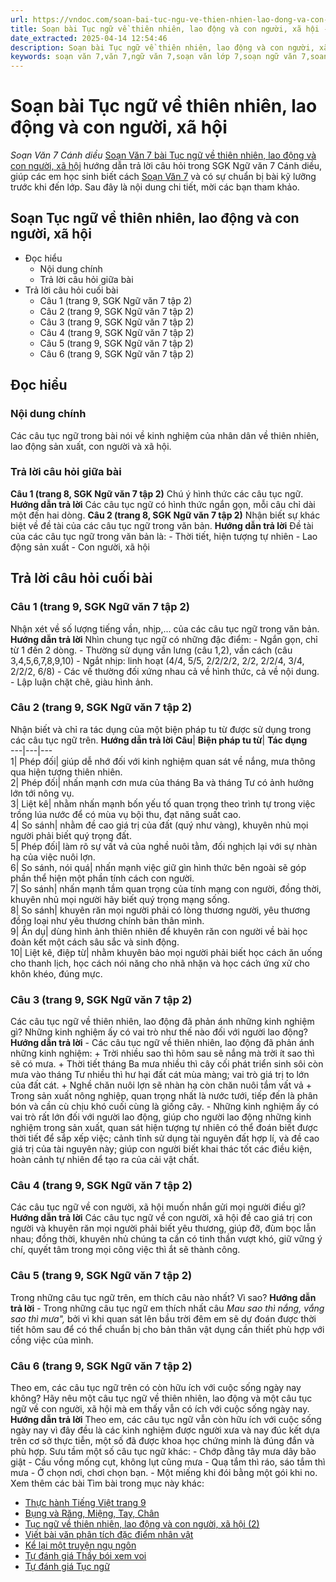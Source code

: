 ```yaml
---
url: https://vndoc.com/soan-bai-tuc-ngu-ve-thien-nhien-lao-dong-va-con-nguoi-xa-hoi-280527
title: Soạn bài Tục ngữ về thiên nhiên, lao động và con người, xã hội - Soạn Văn 7 Cánh diều - VnDoc.com
date_extracted: 2025-04-14 12:54:46
description: Soạn bài Tục ngữ về thiên nhiên, lao động và con người, xã hội Cánh diều đầy đủ các phần SGK Ngữ Văn 7 Cánh Diều tập 2, giúp các em dễ dàng chuẩn bị bài trước khi tới lớp.
keywords: soạn văn 7,văn 7,ngữ văn 7,soạn văn lớp 7,soạn ngữ văn 7,soan van 7,văn lớp 7,ngữ văn lớp 7,giải văn 7,soạn văn 7 tập 2,soạn văn lớp 7 tập 2,ngu van 7,Soạn bài Tục ngữ về thiên nhiên lao động và con người xã hội,ngữ văn lớp 7 cánh diều,soạn văn 7 cánh diều,Tục ngữ về thiên nhiên lao động và con người xã hội,ngữ văn 7 cánh diều,soạn văn 7 Tục ngữ về thiên nhiên lao động và con người xã hội,văn 7 cánh diều,soan van 7 canh dieu
---
```


# Soạn bài Tục ngữ về thiên nhiên, lao động và con người, xã hội
 _Soạn Văn 7 Cánh diều_
[Soạn Văn 7 bài Tục ngữ về thiên nhiên, lao động và con người, xã hội](<https://vndoc.com/soan-bai-tuc-ngu-ve-thien-nhien-lao-dong-va-con-nguoi-xa-hoi-280527>) hướng dẫn trả lời câu hỏi trong SGK Ngữ văn 7 Cánh diều, giúp các em học sinh biết cách [Soạn Văn 7](<https://vndoc.com/ngu-van-7-tap-1-cd>) và có sự chuẩn bị bài kỹ lưỡng trước khi đến lớp. Sau đây là nội dung chi tiết, mời các bạn tham khảo.
## Soạn Tục ngữ về thiên nhiên, lao động và con người, xã hội
  * Đọc hiểu
    * Nội dung chính
    * Trả lời câu hỏi giữa bài
  * Trả lời câu hỏi cuối bài
    * Câu 1 \(trang 9, SGK Ngữ văn 7 tập 2\)
    * Câu 2 \(trang 9, SGK Ngữ văn 7 tập 2\)
    * Câu 3 \(trang 9, SGK Ngữ văn 7 tập 2\)
    * Câu 4 \(trang 9, SGK Ngữ văn 7 tập 2\)
    * Câu 5 \(trang 9, SGK Ngữ văn 7 tập 2\)
    * Câu 6 \(trang 9, SGK Ngữ văn 7 tập 2\)

## **Đọc hiểu**
### **Nội dung chính**
Các câu tục ngữ trong bài nói về kinh nghiệm của nhân dân về thiên nhiên, lao động sản xuất, con người và xã hội.
### **Trả lời câu hỏi giữa bài**
**Câu 1 \(trang 8, SGK Ngữ văn 7 tập 2\)**
Chú ý hình thức các câu tục ngữ.
**Hướng dẫn trả lời**
Các câu tục ngữ có hình thức ngắn gọn, mỗi câu chỉ dài một đến hai dòng.
**Câu 2 \(trang 8, SGK Ngữ văn 7 tập 2\)**
Nhận biết sự khác biệt về đề tài của các câu tục ngữ trong văn bản.
**Hướng dẫn trả lời**
Đề tài của các câu tục ngữ trong văn bản là:
\- Thời tiết, hiện tượng tự nhiên
\- Lao động sản xuất
\- Con người, xã hội
## **Trả lời câu hỏi cuối bài**
### **Câu 1 \(trang 9, SGK Ngữ văn 7 tập 2\)**
Nhận xét về số lượng tiếng vần, nhịp,... của các câu tục ngữ trong văn bản.
**Hướng dẫn trả lời**
Nhìn chung tục ngữ có những đặc điểm:
\- Ngắn gọn, chỉ từ 1 đến 2 dòng.
\- Thường sử dụng vần lưng \(câu 1,2\), vần cách \(câu 3,4,5,6,7,8,9,10\)
\- Ngắt nhịp: linh hoạt \(4/4, 5/5, 2/2/2/2, 2/2, 2/2/4, 3/4, 2/2/2, 6/8\)
\- Các vế thường đối xứng nhau cả về hình thức, cả về nội dung.
\- Lập luận chặt chẽ, giàu hình ảnh.
### **Câu 2 \(trang 9, SGK Ngữ văn 7 tập 2\)**
Nhận biết và chỉ ra tác dụng của một biện pháp tu từ được sử dụng trong các câu tục ngữ trên.
**Hướng dẫn trả lời**
**Câu**| **Biện pháp tu từ**| **Tác dụng**  
---|---|---  
1| Phép đối| giúp dễ nhớ đối với kinh nghiệm quan sát về nắng, mưa thông qua hiện tượng thiên nhiên.  
2| Phép đối| nhấn mạnh cơn mưa của tháng Ba và tháng Tư có ảnh hưởng lớn tới nông vụ.  
3| Liệt kê| nhằm nhấn mạnh bốn yếu tố quan trọng theo trình tự trong việc trồng lúa nước để có mùa vụ bội thu, đạt năng suất cao.  
4| So sánh| nhằm đề cao giá trị của đất \(quý như vàng\), khuyên nhủ mọi người phải biết quý trọng đất.  
5| Phép đối| làm rõ sự vất vả của nghề nuôi tằm, đối nghịch lại với sự nhàn hạ của việc nuôi lợn.  
6| So sánh, nói quá| nhấn mạnh việc giữ gìn hình thức bên ngoài sẽ góp phần thể hiện một phần tính cách con người.  
7| So sánh| nhấn mạnh tầm quan trọng của tính mạng con người, đồng thời, khuyên nhủ mọi người hãy biết quý trọng mạng sống.  
8| So sánh| khuyên răn mọi người phải có lòng thương người, yêu thương đồng loại như yêu thương chính bản thân mình.  
9| Ẩn dụ| dùng hình ảnh thiên nhiên để khuyên răn con người về bài học đoàn kết một cách sâu sắc và sinh động.  
10| Liệt kê, điệp từ| nhằm khuyên bảo mọi người phải biết học cách ăn uống cho thanh lịch, học cách nói năng cho nhã nhặn và học cách ứng xử cho khôn khéo, đúng mực.  
### **Câu 3 \(trang 9, SGK Ngữ văn 7 tập 2\)**
Các câu tục ngữ về thiên nhiên, lao động đã phản ánh những kinh nghiệm gì? Những kinh nghiệm ấy có vai trò như thế nào đối với người lao động?
**Hướng dẫn trả lời**
\- Các câu tục ngữ về thiên nhiên, lao động đã phản ánh những kinh nghiệm:
\+ Trời nhiều sao thì hôm sau sẽ nắng mà trời ít sao thì sẽ có mưa.
\+ Thời tiết tháng Ba mưa nhiều thì cây cối phát triển sinh sôi còn mưa vào tháng Tư nhiều thì hư hại đất cát mùa màng; vai trò giá trị to lớn của đất cát.
\+ Nghề chăn nuôi lợn sẽ nhàn hạ còn chăn nuôi tắm vất vả
\+ Trong sản xuất nông nghiệp, quan trọng nhất là nước tưới, tiếp đến là phân bón và cần cù chịu khó cuối cùng là giống cây.
\- Những kinh nghiệm ấy có vai trò rất lớn đối với người lao động, giúp cho người lao động những kinh nghiệm trong sản xuất, quan sát hiện tượng tự nhiên có thể đoán biết được thời tiết để sắp xếp việc; cảnh tỉnh sử dụng tài nguyên đất hợp lí, và đề cao giá trị của tài nguyên này; giúp con người biết khai thác tốt các điều kiện, hoàn cảnh tự nhiên để tạo ra của cải vật chất.
### **Câu 4 \(trang 9, SGK Ngữ văn 7 tập 2\)**
Các câu tục ngữ về con người, xã hội muốn nhắn gửi mọi người điều gì?
**Hướng dẫn trả lời**
Các câu tục ngữ về con người, xã hội đề cao giá trị con người và khuyên răn mọi người phải biết yêu thương, giúp đỡ, đùm bọc lẫn nhau; đồng thời, khuyên nhủ chúng ta cần có tinh thần vượt khó, giữ vững ý chí, quyết tâm trong mọi công việc thì ắt sẽ thành công.
### **Câu 5 \(trang 9, SGK Ngữ văn 7 tập 2\)**
Trong những câu tục ngữ trên, em thích câu nào nhất? Vì sao?
**Hướng dẫn trả lời**
\- Trong những câu tục ngữ em thích nhất câu _Mau sao thì nắng, vắng sao thì mưa",_ bởi vì khi quan sát lên bầu trời đêm em sẽ dự đoán được thời tiết hôm sau để có thể chuẩn bị cho bản thân vật dụng cần thiết phù hợp với cồng việc của mình.
### **Câu 6 \(trang 9, SGK Ngữ văn 7 tập 2\)**
Theo em, các câu tục ngữ trên có còn hữu ích với cuộc sống ngày nay không? Hãy nêu một câu tục ngữ về thiên nhiên, lao động và một câu tục ngữ về con người, xã hội mà em thấy vẫn có ích với cuộc sống ngày nay.
**Hướng dẫn trả lời**
Theo em, các câu tục ngữ vẫn còn hữu ích với cuộc sống ngày nay vì đây đều là các kinh nghiệm được người xưa và nay đúc kết dựa trên cơ sở thực tiễn, một số đã được khoa học chứng minh là đúng đắn và phù hợp.
Sưu tầm một số câu tục ngữ khác:
\- Chớp đằng tây mưa dây bão giật
\- Cầu vồng mống cụt, không lụt cũng mưa
\- Quạ tắm thì ráo, sáo tắm thì mưa
\- Ở chọn nơi, chơi chọn bạn.
\- Một miếng khi đói bằng một gói khi no.
Xem thêm các bài Tìm bài trong mục này khác:
  * [Thực hành Tiếng Việt trang 9](</soan-bai-thuc-hanh-tieng-viet-trang-9-280580>)
  * [Bụng và Răng, Miệng, Tay, Chân](</soan-bai-bung-va-rang-mieng-tay-chan-280588>)
  * [Tục ngữ về thiên nhiên, lao động và con người, xã hội \(2\)](</soan-bai-tuc-ngu-ve-thien-nhien-lao-dong-va-con-nguoi-xa-hoi-2-280590>)
  * [Viết bài văn phân tích đặc điểm nhân vật ](</soan-bai-viet-bai-van-phan-tich-dac-diem-nhan-vat-canh-dieu-280592>)
  * [Kể lại một truyện ngụ ngôn](</soan-bai-ke-lai-mot-truyen-ngu-ngon-280596>)
  * [Tự đánh giá Thầy bói xem voi](</soan-bai-tu-danh-gia-thay-boi-xem-voi-280598>)
  * [Tự đánh giá Tục ngữ](</soan-bai-tu-danh-gia-tuc-ngu-280601>)

